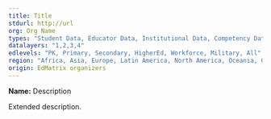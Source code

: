 ```yaml
---
title: Title 
stdurl: http://url
org: Org Name
types: "Student Data, Educator Data, Institutional Data, Competency Data, Content Metadata, Content Packaging & Integration, Foundational Standards, Competency & Achievement, Design & Practice"
datalayers: "1,2,3,4"
edlevels: "PK, Primary, Secondary, HigherEd, Workforce, Military, All"
region: "Africa, Asia, Europe, Latin America, North America, Oceania, Global"
origin: EdMatrix organizers
---
```

**Name:** Description

Extended description.